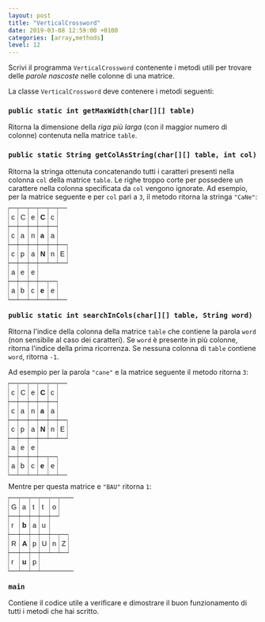 ```yaml
---
layout: post
title: "VerticalCrossword"
date: 2019-03-08 12:59:00 +0100
categories: [array,methods]
level: 12
---
```



Scrivi il programma `VerticalCrossword` contenente i metodi utili per trovare delle *parole nascoste* nelle colonne di una matrice.

La classe `VerticalCrossword` deve contenere i metodi seguenti:


### `public static int getMaxWidth(char[][] table)`

Ritorna la dimensione della *riga più larga* (con il maggior numero di colonne) contenuta nella matrice `table`.


### `public static String getColAsString(char[][] table, int col)`

Ritorna la stringa ottenuta concatenando tutti i caratteri presenti nella colonna `col` della matrice `table`. Le righe troppo corte per possedere un carattere nella colonna specificata da `col` vengono ignorate. Ad esempio, per la matrice seguente e per `col` pari a `3`, il metodo ritorna la stringa `"CaNe"`:


<style type="text/css">
.tg  {border-collapse:collapse;border-spacing:0;margin:0px auto;}
.tg td{font-family:Arial, sans-serif;font-size:14px;padding:10px 5px;border-style:solid;border-width:1px;overflow:hidden;word-break:normal;}
.tg th{font-family:Arial, sans-serif;font-size:14px;font-weight:normal;padding:10px 5px;border-style:solid;border-width:0px;overflow:hidden;word-break:normal;}
.tg .tg-xldj{border-color:inherit;text-align:left;border-style:solid;border-width:1px}
.tg .tg-0pky{border-color:inherit;text-align:left;vertical-align:top;border-style:solid;border-width:0px}
</style>
<table class="tg">
  <tr>
    <td class="tg-xldj">c</td>
    <td class="tg-xldj">C</td>
    <td class="tg-xldj">e</td>
    <td class="tg-xldj"><b>C</b></td>
    <td class="tg-xldj">c</td>
    <td class="tg-0pky"></td>
  </tr>
  <tr>
    <td class="tg-xldj">c</td>
    <td class="tg-xldj">a</td>
    <td class="tg-xldj">n</td>
    <td class="tg-xldj"><b>a</b></td>
    <td class="tg-xldj">a</td>
    <td class="tg-0pky"></td>
  </tr>
  <tr>
    <td class="tg-xldj">c</td>
    <td class="tg-xldj">p</td>
    <td class="tg-xldj">a</td>
    <td class="tg-xldj"><b>N</b></td>
    <td class="tg-xldj">n</td>
    <td class="tg-xldj">E</td>
  </tr>
  <tr>
    <td class="tg-xldj">a</td>
    <td class="tg-xldj">e</td>
    <td class="tg-xldj">e</td>
    <td class="tg-0pky"></td>
    <td class="tg-0pky"></td>
    <td class="tg-0pky"></td>
  </tr>
  <tr>
    <td class="tg-xldj">a</td>
    <td class="tg-xldj">b</td>
    <td class="tg-xldj">c</td>
    <td class="tg-xldj"><b>e</b></td>
    <td class="tg-xldj">e</td>
    <td class="tg-0pky"></td>
  </tr>
</table>

### `public static int searchInCols(char[][] table, String word)`

Ritorna l'indice della colonna della matrice `table` che contiene la parola `word` (non sensibile al caso dei caratteri). Se `word` è presente in più colonne, ritorna l'indice della prima ricorrenza. Se nessuna colonna di `table` contiene `word`, ritorna `-1`.

Ad esempio per la parola `"cane"` e la matrice seguente il metodo ritorna `3`:



<table class="tg">
  <tr>
    <td class="tg-xldj">c</td>
    <td class="tg-xldj">C</td>
    <td class="tg-xldj">e</td>
    <td class="tg-xldj"><b>C</b></td>
    <td class="tg-xldj">c</td>
    <td class="tg-0pky"></td>
  </tr>
  <tr>
    <td class="tg-xldj">c</td>
    <td class="tg-xldj">a</td>
    <td class="tg-xldj">n</td>
    <td class="tg-xldj"><b>a</b></td>
    <td class="tg-xldj">a</td>
    <td class="tg-0pky"></td>
  </tr>
  <tr>
    <td class="tg-xldj">c</td>
    <td class="tg-xldj">p</td>
    <td class="tg-xldj">a</td>
    <td class="tg-xldj"><b>N</b></td>
    <td class="tg-xldj">n</td>
    <td class="tg-xldj">E</td>
  </tr>
  <tr>
    <td class="tg-xldj">a</td>
    <td class="tg-xldj">e</td>
    <td class="tg-xldj">e</td>
    <td class="tg-0pky"></td>
    <td class="tg-0pky"></td>
    <td class="tg-0pky"></td>
  </tr>
  <tr>
    <td class="tg-xldj">a</td>
    <td class="tg-xldj">b</td>
    <td class="tg-xldj">c</td>
    <td class="tg-xldj"><b>e</b></td>
    <td class="tg-xldj">e</td>
    <td class="tg-0pky"></td>
  </tr>
</table>

Mentre per questa matrice e `"BAU"` ritorna `1`:

<table class="tg">
  <tr>
    <td class="tg-xldj">G</td>
    <td class="tg-xldj">a</td>
    <td class="tg-xldj">t</td>
    <td class="tg-xldj">t</td>
    <td class="tg-xldj">o</td>
    <td class="tg-0pky"></td>
    <td class="tg-0pky"></td>
  </tr>
  <tr>
    <td class="tg-xldj">r</td>
    <td class="tg-xldj"><b>b</b></td>
    <td class="tg-xldj">a</td>
    <td class="tg-xldj">u</td>
    <td class="tg-0pky"></td>
    <td class="tg-0pky"></td>
    <td class="tg-0pky"></td>
  </tr>
  <tr>
    <td class="tg-xldj">R</td>
    <td class="tg-xldj"><b>A</b></td>
    <td class="tg-xldj">p</td>
    <td class="tg-xldj">U</td>
    <td class="tg-xldj">n</td>
    <td class="tg-xldj">Z</td>
    <td class="tg-0pky"></td>
  </tr>
  <tr>
    <td class="tg-xldj">r</td>
    <td class="tg-xldj"><b>u</b></td>
    <td class="tg-xldj">p</td>
    <td class="tg-0pky"></td>
    <td class="tg-0pky"></td>
    <td class="tg-0pky"></td>
    <td class="tg-0pky"></td>
  </tr>
</table>


### `main`

Contiene il codice utile a verificare e dimostrare il buon funzionamento di tutti i metodi che hai scritto.

